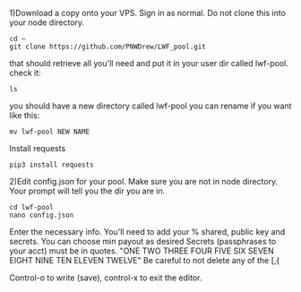

1)Download a copy onto your VPS. Sign in as normal. Do not clone this into your node directory.
	
	cd ~
	git clone https://github.com/PNWDrew/LWF_pool.git
	
that should retrieve all you'll need and put it in your user dir called lwf-pool. 
check it:

	ls
	 
you should have a new directory called lwf-pool
you can rename if you want like this:
	
	mv lwf-pool NEW NAME
	
Install requests

	pip3 install requests


2)Edit config.json for your pool. Make sure you are not in node directory. Your prompt will tell you the dir you are in.

	cd lwf-pool
	nano config.json

Enter the necessary info. You'll need to add your % shared, public key and secrets. You can choose min payout as desired
Secrets (passphrases to your acct) must be in quotes. "ONE TWO THREE FOUR FIVE SIX SEVEN EIGHT NINE TEN ELEVEN TWELVE"
Be careful to not delete any of the [,{ 

Control-o to write (save), control-x to exit the editor.
  
